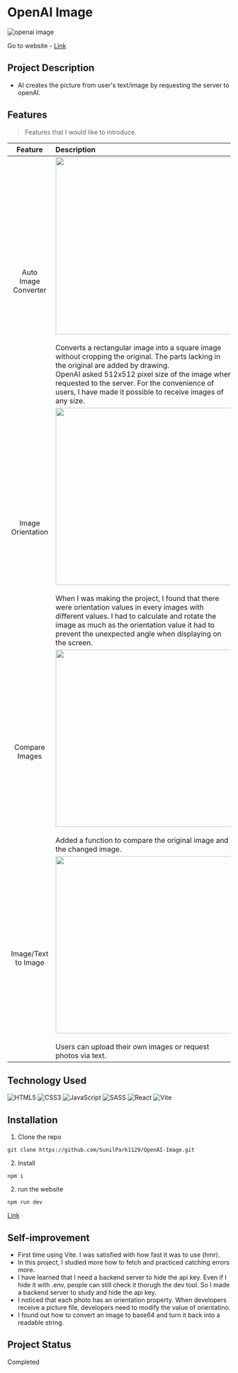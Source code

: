 # OpenAI Image
![openai image](https://user-images.githubusercontent.com/106734133/218526464-441ad6c0-fb5e-4365-8fe8-f9aac8557aa3.jpg)

Go to website - [Link](https://sp-ai-image.netlify.app/)<br>

## Project Description

- AI creates the picture from user's text/image by requesting the server to openAI.

## Features
> Features that I would like to introduce.

|Feature|Description|
|:--:|:--|
|Auto Image Converter|<img src="https://user-images.githubusercontent.com/106734133/218522623-74c7c22d-a7f4-4089-b7d5-999d52aa6efd.jpg" height="400"><br><br>Converts a rectangular image into a square image without cropping the original. The parts lacking in the original are added by drawing.<br>OpenAI asked 512x512 pixel size of the image when requested to the server. For the convenience of users, I have made it possible to receive images of any size.|
|Image Orientation|<img src="https://user-images.githubusercontent.com/106734133/235763565-50397a98-d5d4-4340-91ec-c2c34da4f717.jpg" height="400"><br><br>When I was making the project, I found that there were orientation values in every images with different values. I had to calculate and rotate the image as much as the orientation value it had to prevent the unexpected angle when displaying on the screen.|
|Compare Images|<img src="https://user-images.githubusercontent.com/106734133/218525082-e0b894a3-ed56-4731-bda2-a7e1c8e9c833.jpg" height="400"><br><br>Added a function to compare the original image and the changed image.|
|Image/Text to Image|<img src="https://user-images.githubusercontent.com/106734133/218521522-80a672e1-d563-43d4-8fd6-3de735a3203e.jpg" height="400"><br><br>Users can upload their own images or request photos via text.|

## Technology Used

![HTML5](https://img.shields.io/badge/html5-%23E34F26.svg?style=for-the-badge&logo=html5&logoColor=white) ![CSS3](https://img.shields.io/badge/css3-%231572B6.svg?style=for-the-badge&logo=css3&logoColor=white) ![JavaScript](https://img.shields.io/badge/javascript-%23323330.svg?style=for-the-badge&logo=javascript&logoColor=%23F7DF1E) ![SASS](https://img.shields.io/badge/SASS-hotpink.svg?style=for-the-badge&logo=SASS&logoColor=white) ![React](https://img.shields.io/badge/react-%2320232a.svg?style=for-the-badge&logo=react&logoColor=%2361DAFB) ![Vite](https://img.shields.io/badge/vite-%23646CFF.svg?style=for-the-badge&logo=vite&logoColor=white)

## Installation
1. Clone the repo
```
git clone https://github.com/SunilPark1129/OpenAI-Image.git
```
2. Install
```
npm i
```
2. run the website
```
npm run dev
```
[Link](https://sp-ai-image.netlify.app/)

## Self-improvement

- First time using Vite. I was satisfied with how fast it was to use (hmr).
- In this project, I studied more how to fetch and practiced catching errors more.
- I have learned that I need a backend server to hide the api key. Even if I hide it with .env, people can still check it thorugh the dev tool. So I made a backend server to study and hide the api key.
- I noticed that each photo has an orientation property. When developers receive a picture file, developers need to modify the value of orientatino.
- I found out how to convert an image to base64 and turn it back into a readable string.

## Project Status
Completed
